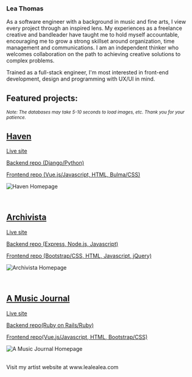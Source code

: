 ### Lea Thomas 

As a software engineer with a background in music and fine arts, I view every project through an inspired lens. My experiences as a freelance creative and bandleader have taught me to hold myself accountable, encouraging me to grow a strong skillset around organization, time management and communications. I am an independent thinker who welcomes collaboration on the path to achieving creative solutions to complex problems.

Trained as a full-stack engineer, I'm most interested in front-end development, design and programming with UX/UI in mind. 


## Featured projects: 

<sub> _Note: The databases may take 5-10 seconds to load images, etc. Thank you for your patience._ </sub>
 <br>

## [Haven](https://haven-homes.netlify.app/#/)

[Live site](https://haven-homes.netlify.app/#/)

[Backend repo (Django/Python)](https://github.com/infiniteloom/project4-backend)

[Frontend repo (Vue.js/Javascript, HTML, Bulma/CSS)](https://github.com/infiniteloom/project4-frontend)

![Haven Homepage](https://res.cloudinary.com/infiniteloom/image/upload/v1601322175/Unit%2004%20-%20Project%20-%20Haven/Haven_Live_Site_Homepage.png)




<br> 

## [Archivista](https://archivista.netlify.app/)

[Live site](https://archivista.netlify.app/)

[Backend repo (Express, Node.js, Javascript)](https://github.com/infiniteloom/Project-2-Backend)

[Frontend repo (Bootstrap/CSS, HTML, Javascript, jQuery)](https://github.com/infiniteloom/Project-2-Frontend)

![Archivista Homepage](https://res.cloudinary.com/infiniteloom/image/upload/v1601322245/Unit%2002%20-%20Project%20/Archivista_Homepage_c4prbk.png)

<br>


## [A Music Journal](https://a-music-journal.netlify.app/)

[Live site](https://a-music-journal.netlify.app)

[Backend repo(Ruby on Rails/Ruby)](https://github.com/infiniteloom/project-3-backend)

[Frontend repo(Vue.js/Javascript, HTML, Bootstrap/CSS)](https://github.com/infiniteloom/project-3-frontend)

![A Music Journal Homepage](https://res.cloudinary.com/infiniteloom/image/upload/v1601322474/Unit%2003%20-%20Project/Music_journal_Live_Site_home_gw3pox.png)

<br>
Visit my artist website at www.lealealea.com




